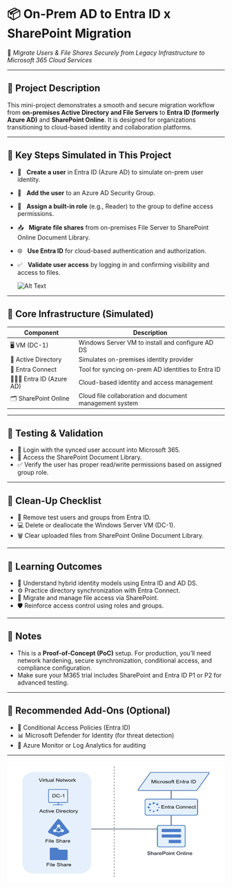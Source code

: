 # 📦 On-Prem AD to Entra ID x SharePoint Migration

🔁 *Migrate Users & File Shares Securely from Legacy Infrastructure to Microsoft 365 Cloud Services*

---

## 📌 Project Description

This mini-project demonstrates a smooth and secure migration workflow from **on-premises Active Directory and File Servers** to **Entra ID (formerly Azure AD)** and **SharePoint Online**. It is designed for organizations transitioning to cloud-based identity and collaboration platforms.

---

## 🚀 Key Steps Simulated in This Project

- 👤 &nbsp;&nbsp;**Create a user** in Entra ID (Azure AD) to simulate on-prem user identity.  
- 👥 &nbsp;&nbsp;**Add the user** to an Azure AD Security Group.  
- 🔐 &nbsp;&nbsp;**Assign a built-in role** (e.g., Reader) to the group to define access permissions.  
- 📤 &nbsp;&nbsp;**Migrate file shares** from on-premises File Server to SharePoint Online Document Library.  
- 🌐 &nbsp;&nbsp;**Use Entra ID** for cloud-based authentication and authorization.  
- ✅ &nbsp;&nbsp;**Validate user access** by logging in and confirming visibility and access to files.

  ![Alt Text](800x500_network_diagram_lc_WATERMARKED_lc.jpg)

---

## 🧱 Core Infrastructure (Simulated)

| Component                | Description                                             |
|--------------------------|---------------------------------------------------------|
| 🖥️ VM (DC-1)              | Windows Server VM to install and configure AD DS         |
| 🛂 Active Directory       | Simulates on-premises identity provider                 |
| 🔗 Entra Connect          | Tool for syncing on-prem AD identities to Entra ID      |
| 🧑‍🤝‍🧑 Entra ID (Azure AD) | Cloud-based identity and access management              |
| 🗂️ SharePoint Online      | Cloud file collaboration and document management system |

---

## 🧪 Testing & Validation

- 🔐 Login with the synced user account into Microsoft 365.
- 📂 Access the SharePoint Document Library.
- ✅ Verify the user has proper read/write permissions based on assigned group role.

---

## 🧹 Clean-Up Checklist

- 🧼 Remove test users and groups from Entra ID.
- 💻 Delete or deallocate the Windows Server VM (DC-1).
- 🗑️ Clear uploaded files from SharePoint Online Document Library.

---

## 🎯 Learning Outcomes

- 🧠 Understand hybrid identity models using Entra ID and AD DS.
- ⚙️ Practice directory synchronization with Entra Connect.
- 📁 Migrate and manage file access via SharePoint.
- 🛡️ Reinforce access control using roles and groups.

---

## 📝 Notes

- This is a **Proof-of-Concept (PoC)** setup. For production, you’ll need network hardening, secure synchronization, conditional access, and compliance configuration.
- Make sure your M365 trial includes SharePoint and Entra ID P1 or P2 for advanced testing.

---

## 📂 Recommended Add-Ons (Optional)

- 🔐 Conditional Access Policies (Entra ID)
- 📊 Microsoft Defender for Identity (for threat detection)
- 🧭 Azure Monitor or Log Analytics for auditing

---





![Alt Text](900x500_network_diagram_lc.jpg)

